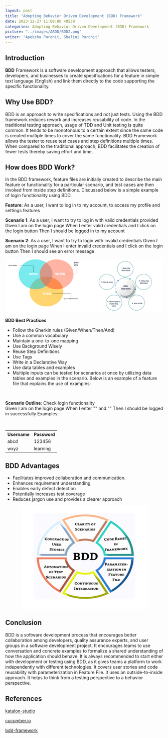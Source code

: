 ```yaml
---
layout: post
title: "Adopting Behavior Driven Development (BDD) Framework"
date: 2023-12-27 11:00:00 +0530
categories: Adopting Behavior Driven Development (BDD) Framework
picture: "../images/ABDD/BDD2.png"
writer: "Apeksha Purohit, Shalini Purohit"
---
```


## **Introduction**

<strong>BDD</strong> Framework is a software development approach that allows testers, developers, and businesses to create specifications for a feature in simple text language (English) and link them directly to the code supporting the specific functionality.

## **Why Use BDD?**

BDD is an approach to write specifications and not just tests. Using the BDD framework reduces rework and increases reusability of code. In the traditional testing approach, usage of TDD and Unit testing is quite common. It tends to be monotonous to a certain extent since the same code is created multiple times to cover the same functionality. BDD Framework allows the tester to reuse test cases and step definitions multiple times. When compared to the traditional approach, BDD facilitates the creation of fewer tests thereby saving effort and time.

## **How does BDD Work?**

In the BDD framework, feature files are initially created to describe the main feature or functionality for a particular scenario, and test cases are then invoked from inside step definitions. Discussed below is a simple example of login functionality using BDD.

<strong>Feature</strong>: As a user, I want to log in to my account, to access my profile and settings features

<strong>Scenario 1</strong>: As a user, I want to try to log in with valid credentials provided
Given I am on the login page
When I enter valid credentials and I click on the login button
Then I should be logged in to my account

<strong>Scenario 2</strong>: As a user, I want to try to login with invalid credentials
Given I am on the login page
When I enter invalid credentials and I click on the login button
Then I should see an error message

<!-- Two images to be presented here -->
<div style="display: flex; align-items: center; justify-content: center;">
    <div>
        <img src="../images/ABDD/BDD1.png" alt="BDD1.png">
    </div>
    <div>
        <img src="../images/ABDD/BDD2.png" alt="BDD2.png">
    </div>
</div>

<strong>BDD Best Practices</strong>

<ul>
    <li>
        Follow the Gherkin rules (Given/When/Then/And)
    </li>
    <li>
        Use a common vocabulary
    </li>
    <li>
        Maintain a one-to-one mapping
    </li>
    <li>
        Use Background Wisely
    </li>
    <li>
        Reuse Step Definitions
    </li>
    <li>
        Use Tags
    </li>
    <li>
        Write in a Declarative Way
    </li>
    <li>
        Use data tables and examples
    </li>
    <li>
        Multiple inputs can be tested for scenarios at once by utilizing data tables and examples in the scenario. Below is an example of a feature file that explains the use of examples:
    </li>
</ul>

<br>

<strong>Scenario Outline</strong>: Check login functionality
<br>
Given I am on the login page
When I enter "<username>" and "<password>"
Then I should be logged in successfully
Examples:

<br>

<table>
    <tr>
        <th>Username</th>
        <th>Password</th>
    </tr>
    <tr>
        <td>abcd</td>
        <td>123456</td>
    </tr>
    <tr>
        <td>wxyz</td>
        <td>learning</td>
    </tr>
</table>

## **BDD Advantages**

<ul>
    <li>
        Facilitates improved collaboration and communication.
    </li>
    <li>
        Enhances requirement understanding
    </li>
    <li>
        Enables early defect detection
    </li>
    <li>
        Potentially increases test coverage
    </li>
    <li>
        Reduces jargon use and provides a clearer approach
    </li>
</ul>

<!-- Single image needs to be presented here -->
<div style="display: flex; justify-content: center; align-items: center;">
    <img src="../images/ABDD/ABDD3.png" alt="">
</div>

## **Conclusion**

BDD is a software development process that encourages better collaboration among developers, quality assurance experts, and user groups in a software development project. It encourages teams to use conversation and concrete examples to formalize a shared understanding of how the application should behave. It is always recommended to start either with development or testing using BDD, as it gives teams a platform to work independently with different technologies. It covers user stories and code reusability with parameterization in Feature File. It uses an outside-to-inside approach. It helps to think from a testing perspective to a behavior perspective.

## **References**

[katalon-studio](https://docs.katalon.com/docs/katalon-studio/manage-test-artifacts/work-with-bdd-feature-files-in-katalon-studio)

[cucumber.io](https://cucumber.io/)

[bdd-framework](https://www.softwaretestinghelp.com/bdd-framework/)
